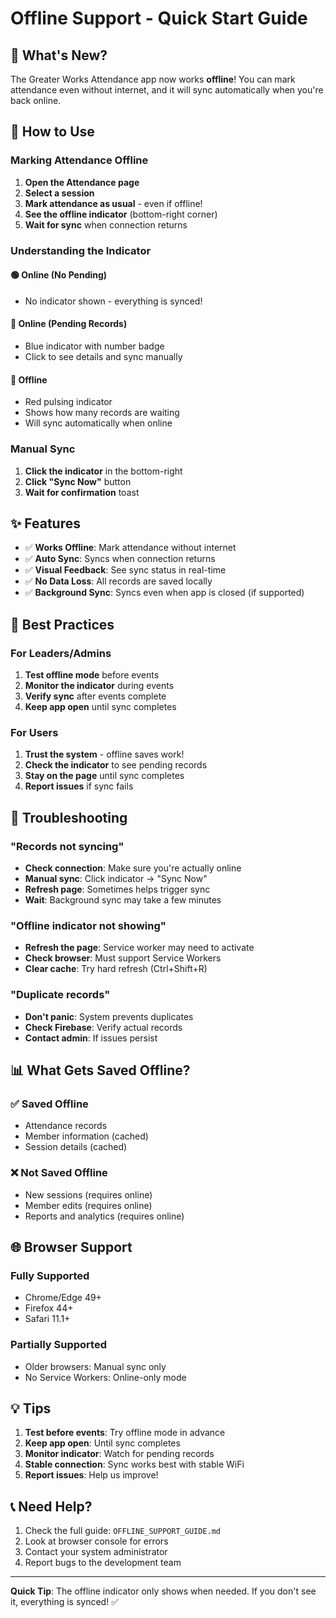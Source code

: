 # Offline Support - Quick Start Guide

## 🚀 What's New?

The Greater Works Attendance app now works **offline**! You can mark attendance even without internet, and it will sync automatically when you're back online.

## 📱 How to Use

### Marking Attendance Offline

1. **Open the Attendance page**
2. **Select a session**
3. **Mark attendance as usual** - even if offline!
4. **See the offline indicator** (bottom-right corner)
5. **Wait for sync** when connection returns

### Understanding the Indicator

#### 🟢 Online (No Pending)
- No indicator shown - everything is synced!

#### 🔵 Online (Pending Records)
- Blue indicator with number badge
- Click to see details and sync manually

#### 🔴 Offline
- Red pulsing indicator
- Shows how many records are waiting
- Will sync automatically when online

### Manual Sync

1. **Click the indicator** in the bottom-right
2. **Click "Sync Now"** button
3. **Wait for confirmation** toast

## ✨ Features

- ✅ **Works Offline**: Mark attendance without internet
- ✅ **Auto Sync**: Syncs when connection returns
- ✅ **Visual Feedback**: See sync status in real-time
- ✅ **No Data Loss**: All records are saved locally
- ✅ **Background Sync**: Syncs even when app is closed (if supported)

## 🎯 Best Practices

### For Leaders/Admins

1. **Test offline mode** before events
2. **Monitor the indicator** during events
3. **Verify sync** after events complete
4. **Keep app open** until sync completes

### For Users

1. **Trust the system** - offline saves work!
2. **Check the indicator** to see pending records
3. **Stay on the page** until sync completes
4. **Report issues** if sync fails

## 🔧 Troubleshooting

### "Records not syncing"
- **Check connection**: Make sure you're actually online
- **Manual sync**: Click indicator → "Sync Now"
- **Refresh page**: Sometimes helps trigger sync
- **Wait**: Background sync may take a few minutes

### "Offline indicator not showing"
- **Refresh the page**: Service worker may need to activate
- **Check browser**: Must support Service Workers
- **Clear cache**: Try hard refresh (Ctrl+Shift+R)

### "Duplicate records"
- **Don't panic**: System prevents duplicates
- **Check Firebase**: Verify actual records
- **Contact admin**: If issues persist

## 📊 What Gets Saved Offline?

### ✅ Saved Offline
- Attendance records
- Member information (cached)
- Session details (cached)

### ❌ Not Saved Offline
- New sessions (requires online)
- Member edits (requires online)
- Reports and analytics (requires online)

## 🌐 Browser Support

### Fully Supported
- Chrome/Edge 49+
- Firefox 44+
- Safari 11.1+

### Partially Supported
- Older browsers: Manual sync only
- No Service Workers: Online-only mode

## 💡 Tips

1. **Test before events**: Try offline mode in advance
2. **Keep app open**: Until sync completes
3. **Monitor indicator**: Watch for pending records
4. **Stable connection**: Sync works best with stable WiFi
5. **Report issues**: Help us improve!

## 📞 Need Help?

1. Check the full guide: `OFFLINE_SUPPORT_GUIDE.md`
2. Look at browser console for errors
3. Contact your system administrator
4. Report bugs to the development team

---

**Quick Tip**: The offline indicator only shows when needed. If you don't see it, everything is synced! ✅
